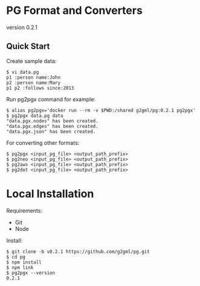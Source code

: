 # PG Format and Converters

version 0.2.1

## Quick Start

Create sample data:

    $ vi data.pg
    p1 :person name:John
    p2 :person name:Mary
    p1 p2 :follows since:2013

Run pg2pgx command for example:

    $ alias pg2pgx='docker run --rm -v $PWD:/shared g2gml/pg:0.2.1 pg2pgx'
    $ pg2pgx data.pg data
    "data.pgx.nodes" has been created.
    "data.pgx.edges" has been created.
    "data.pgx.json" has been created.

For converting other formats:

    $ pg2pgx <input_pg_file> <output_path_prefix>
    $ pg2neo <input_pg_file> <output_path_prefix>
    $ pg2aws <input_pg_file> <output_path_prefix>
    $ pg2dot <input_pg_file> <output_path_prefix>

# Local Installation

Requirements:

* Git
* Node

Install:

    $ git clone -b v0.2.1 https://github.com/g2gml/pg.git
    $ cd pg
    $ npm install
    $ npm link
    $ pg2pgx --version
    0.2.1
